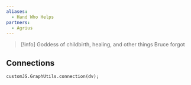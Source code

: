 ```yaml
---
aliases:
  - Hand Who Helps
partners:
  - Agrius
---
```

> [!info] Goddess of childbirth, healing, and other things Bruce forgot


## Connections

```dataviewjs
customJS.GraphUtils.connection(dv);
```

